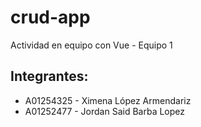 # crud-app
Actividad en equipo con Vue - Equipo 1
 
 ## Integrantes:
- A01254325 - Ximena López Armendariz
- A01252477 - Jordan Said Barba Lopez
